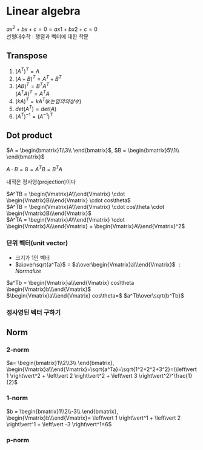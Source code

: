 # Linear algebra

$ax^2 + bx + c = 0 = ax1 + bx2 + c = 0$  
선형대수학 : 행렬과 벡터에 대한 학문

## Transpose
1. $(A^T)^T = A$
2. $(A + B)^T = A^T + B^T$
3. $(AB)^T = B^TA^T$  
$(A^TA)^T = A^TA$
4. $(kA)^T = kA^T (k는 임의의 상수)$
5. $det(A^T) = det(A)$
6. $(A^T)^{-1} = (A^{-1})^T$

## Dot product
$A = \begin{bmatrix}1\\3\\ \end{bmatrix}$,  $B = \begin{bmatrix}5\\1\\ \end{bmatrix}$

$A \cdot B = 8 = A^TB = B^TA$

내적은 정사영(projection)이다

$A^TB = \begin{Vmatrix}A\\\end{Vmatrix} \cdot \begin{Vmatrix}B\\\end{Vmatrix} \cdot cos\theta$  
$A^TB = \begin{Vmatrix}A\\\end{Vmatrix} \cdot cos\theta \cdot \begin{Vmatrix}B\\\end{Vmatrix}$  
$A^TA = \begin{Vmatrix}A\\\end{Vmatrix} \cdot \begin{Vmatrix}A\\\end{Vmatrix} = \begin{Vmatrix}A\\\end{Vmatrix}^2$

### 단위 벡터(unit vector)
- 크기가 1인 벡터
- $a\over\sqrt{a^Ta}$ $=$ $a\over\begin{Vmatrix}a\\\end{Vmatrix}$ $: Normalize$ 

$a^Tb = \begin{Vmatrix}a\\\end{Vmatrix} cos\theta \begin{Vmatrix}b\\\end{Vmatrix}$  
$\begin{Vmatrix}a\\\end{Vmatrix} cos\theta=$ $a^Tb\over\sqrt{b^Tb}$  

### 정사영된 벡터 구하기


## Norm
### 2-norm
$a= \begin{bmatrix}1\\2\\3\\ \end{bmatrix}, \begin{Vmatrix}a\\\end{Vmatrix}=\sqrt{a^Ta}=\sqrt{1^2+2^2+3^2}=(\left\vert 1 \right\vert^2 + \left\vert 2 \right\vert^2 + \left\vert 3 \right\vert^2)^\frac{1}{2}$

### 1-norm
$b = \begin{bmatrix}1\\2\\-3\\ \end{bmatrix}, \begin{Vmatrix}b\\\end{Vmatrix}= \left\vert 1 \right\vert^1 + \left\vert 2 \right\vert^1 +  \left\vert -3 \right\vert^1=6$

### p-norm
